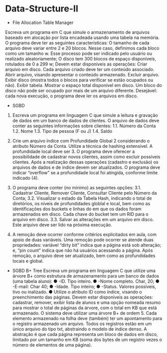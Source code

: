 # Data-Structure-II

- File Allocation Table Manager

Escreva um programa em C que simule o armazenamento de arquivos baseado em alocação por lista encadeada usando uma tabela na memória. O programa deve ter as seguintes características:
O tamanho de cada arquivo deve variar entre 2 e 20 blocos. Nesse caso, definimos cada bloco como um tamanho w. Esse processo pode ser indicado pelo usuário ou realizado aleatoriamente;
O disco tem 300 blocos de espaço disponíveis, rotulados de 0 a 299 w;
Devem estar disponíveis as operações:
Criar arquivo em disco. Cada arquivo criado deve ter um conteúdo associado.
Abrir arquivo, visando apresentar o conteúdo armazenado.
Excluir arquivo.
Exibir disco (mostra todos o blocos para verificar se estão ocupados ou não).
Exibir tabela.
Mostrar o espaço total disponível em disco.
Um bloco do disco não pode ser ocupado por mais de um arquivo diferente. Desejável: cada nova execução, o programa deve ler os arquivos em disco.



- SGBD

1. Escreva um programa em linguagem C que simule a leitura e gravação de dados em um banco de dados de clientes. O arquivo de dados deve conter as seguintes informações sobre clientes:
  1.1. Número da Conta
  1.2. Nome
  1.3. Tipo de pessoa (F ou J)
  1.4. Saldo
2. Crie um arquivo índice com Profundidade Global 2 considerando o atributo Número da Conta. Utilize a técnica de hashing extensível. A profundidade local deve ser 3. O programa deve oferecer a possibilidade de cadastrar novos clientes, assim como excluir possíveis clientes. Após a realização dessas operações (cadastro e exclusão) os arquivos de dados e de índice devem ser atualizados. O programa deve indicar “overflow” se a profundidade local foi atingida, conforme limite indicado (4).

3. O programa deve conter (no mínimo) as seguintes opções:
  3.1. Cadastrar Cliente, Remover Cliente, Consultar Cliente pelo Número da Conta;
  3.2. Visualizar o estado da Tabela Hash, indicando o total de diretórios, os níveis de profundidades globlal e local, bem como as identificações dos buckets e linhas do em que os dados foram armazenados em disco. Cada chave do bucket tem um RID para o arquivo em disco.
  3.3. Salvar as alterações em um arquivo em disco. Este arquivo deve ser lido na próxima execução.

4. A remoção deve ocorrer conforme critérios explicitados em aula, com apoio de duas variáveis. Uma remoção pode ocorrer se atende duas propriedades: variável “dirty bit” indica que a página está sob alteração; e, “pin count” indica que não há usuários acessando a página. Após remoção, o arquivo deve ser atualizado, bem como as profundidades locais e global.

- SGBD B+ Tree
Escreva um programa em linguagem C que utilize uma árvore B+ como estrutura de armazenamento para um banco de dados (uma tabela aluno):
● -ID. Tipo inteiro.
● -Nome completo. Char, 20;
● -E-mail: Char 40;
● -Idade. Tipo inteiro;
● -Status. Valores possíveis, <A>tivo ou <F>inalizado.
● Utilize o atributo ID como índice, visando o preenchimento das páginas. Devem estar disponíveis
as operações: cadastrar, remover, exibir lista de alunos e uma opção nomeada resumo para mostrar o total de páginas da árvore, com o total em KB que está armazenado. O sistema deve utilizar uma árvore B+ de ordem 5. Cada elemento armazenado na folha deve (também) ter um apontamento para o registro armazenado um arquivo. Todos os registros estão em um único arquivo do tipo txt, abstraindo o modelo de índice denso. A abstração é que cada página representa um bloco de dados em disco, limitado por um tamanho em KB (soma dos bytes de um registro vezes o número de elementos de uma página).
  

